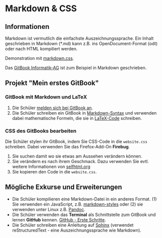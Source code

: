 Markdown & CSS
=============

## Informationen
Markdown ist vermutlich die einfachste Auszeichnungssprache. Ein Inhalt geschrieben in Markdown (*.md) kann z.B. ins OpenDocument-Format (odt) oder nach HTML kompiliert werden.

Demonstration mit [markdown.css](http://mrcoles.com/demo/markdown-css/#html).

Das [GitBook Informatik-AG](https://www.gitbook.com/book/dorkeinath/informatik-ag/details) ist zum Beispiel in Markdown geschrieben.


## Projekt "Mein erstes GitBook"
### GitBook mit Markdown und LaTeX

1. Die Schüler [melden sich bei GitBook an](http://xcosx.de/mgb/keineph-slides/slides/Erste_Stunde_mit_GitBook.html#/).
1. Die Schüler schreiben ein GitBook in  [Markdown-Syntax](https://github.com/adam-p/markdown-here/wiki/Markdown-Cheatsheet) und verwenden dabei mathematische Formeln, die sie in [LaTeX-Code](https://de.wikipedia.org/wiki/Hilfe:TeX) schreiben.


### CSS des GitBooks bearbeiten
Die Schüler stylen ihr GitBook, indem Sie CSS-Code in die ```website.css``` schreiben. Dabei verwenden Sie das Firefox-Add-On **Firebug**.

1. Sie suchen damit wo sie etwas am Aussehen verändern können.
1. Sie verändern es nach ihrem Geschmack. Dazu verwenden Sie evtl. weitere Informationen von [selfhtml.org](https://wiki.selfhtml.org/wiki/CSS/Anwendung_und_Praxis)
1. Sie kopieren den Code in die ```website.css```.


## Mögliche Exkurse und Erweiterungen
* Die Schüler kompilieren eine Markdown-Datei in ein anderes Format. (1) Sie verwenden ein JavaScript, z.B. [markdown-styles](https://github.com/mixu/markdown-styles) oder (2) sie verwenden unter Linux z.B. [Pandoc](https://wiki.ubuntuusers.de/Pandoc/#Unterstuetzte-Formate).
* Die Schüler verwenden das **Terminal** als Schnittstelle zum GitBook und lernen **GitHub** kennen. [GitHub - Erste Schritte](https://thomas-leister.de/allgemein/github-fuer-anfaenger-repository-anlegen-und-code-hochladen/).
* Die Schüler schreiben eine Anleitung auf [Sphinx](http://www.sphinx-doc.org/en/stable/) (verwendet reStructuredText - eine Auszeichnungssprache wie Markdown).
